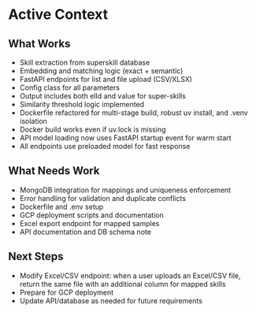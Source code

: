 # Active Context


## What Works
- Skill extraction from superskill database
- Embedding and matching logic (exact + semantic)
- FastAPI endpoints for list and file upload (CSV/XLSX)
- Config class for all parameters
- Output includes both elId and value for super-skills
- Similarity threshold logic implemented
- Dockerfile refactored for multi-stage build, robust uv install, and .venv isolation
- Docker build works even if uv.lock is missing
- API model loading now uses FastAPI startup event for warm start
- All endpoints use preloaded model for fast response

## What Needs Work
- MongoDB integration for mappings and uniqueness enforcement
- Error handling for validation and duplicate conflicts
- Dockerfile and .env setup
- GCP deployment scripts and documentation
- Excel export endpoint for mapped samples
- API documentation and DB schema note


## Next Steps
 - Modify Excel/CSV endpoint: when a user uploads an Excel/CSV file, return the same file with an additional column for mapped skills
 - Prepare for GCP deployment
 - Update API/database as needed for future requirements
